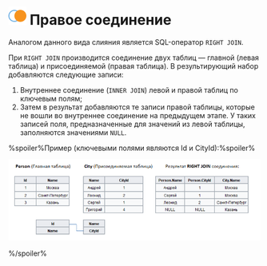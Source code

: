 # ![Правое соединение](../../../images/icons/joindata/join-right_default.svg) Правое соединение

Аналогом данного вида слияния является SQL-оператор `RIGHT JOIN`.

При `RIGHT JOIN` производится соединение двух таблиц — главной (левая таблица) и присоединяемой (правая таблица). В результирующий набор добавляются следующие записи:

1. Внутреннее соединение (`INNER JOIN`) левой и правой таблиц по ключевым полям;
2. Затем в результат добавляются те записи правой таблицы, которые не вошли во внутреннее соединение на предыдущем этапе. У таких записей поля, предназначенные для значений из левой таблицы, заполняются значениями `NULL`.

%spoiler%Пример (ключевыми полями являются Id и CityId):%spoiler%

![](./right-1.png)

%/spoiler%